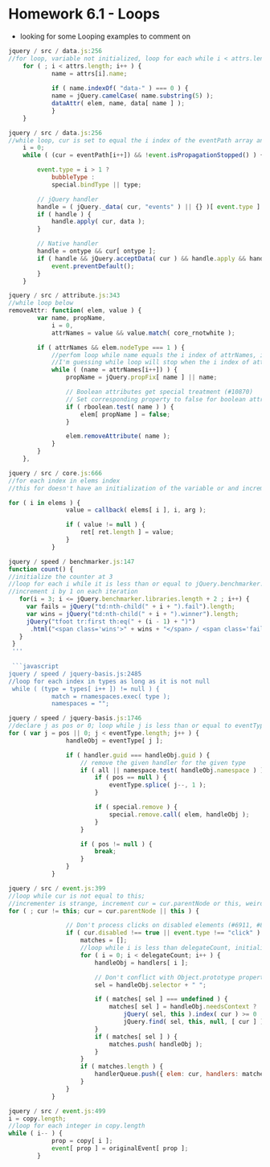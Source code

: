 # Homework 6.1 - Loops

* looking for some Looping examples to comment on

```javascript
jquery / src / data.js:256
//for loop, variable not initialized, loop for each while i < attrs.length, increment by 1 on each iteration
    for ( ; i < attrs.length; i++ ) {
        	name = attrs[i].name;
    
    		if ( name.indexOf( "data-" ) === 0 ) {
    		name = jQuery.camelCase( name.substring(5) );
    		dataAttr( elem, name, data[ name ] );
    		}
    }
```

```javascript
jquery / src / data.js:256
//while loop, cur is set to equal the i index of the eventPath array and not event.isPropogationStopped
    i = 0;
	while ( (cur = eventPath[i++]) && !event.isPropagationStopped() ) {

		event.type = i > 1 ?
			bubbleType :
			special.bindType || type;

		// jQuery handler
		handle = ( jQuery._data( cur, "events" ) || {} )[ event.type ] && jQuery._data( cur, "handle" );
		if ( handle ) {
			handle.apply( cur, data );
		}

		// Native handler
		handle = ontype && cur[ ontype ];
		if ( handle && jQuery.acceptData( cur ) && handle.apply && handle.apply( cur, data ) === false ) {
			event.preventDefault();
		}
	}
```

```javascript
jquery / src / attribute.js:343
//while loop below
removeAttr: function( elem, value ) {
    	var name, propName,
			i = 0,
			attrNames = value && value.match( core_rnotwhite );

		if ( attrNames && elem.nodeType === 1 ) {
            //perfom loop while name equals the i index of attrNames, increment i by 1
            //I'm guessing while loop will stop when the i index of attrNames equals undefined
			while ( (name = attrNames[i++]) ) {
				propName = jQuery.propFix[ name ] || name;

				// Boolean attributes get special treatment (#10870)
				// Set corresponding property to false for boolean attributes
				if ( rboolean.test( name ) ) {
					elem[ propName ] = false;
				}

				elem.removeAttribute( name );
			}
		}
	},
```

```javascript
jquery / src / core.js:666
//for each index in elems index
//this for doesn't have an initialization of the variable or and incrementer

for ( i in elems ) {
    			value = callback( elems[ i ], i, arg );

				if ( value != null ) {
					ret[ ret.length ] = value;
				}
			}
```

```javascript
jquery / speed / benchmarker.js:147
function count() {
//initialize the counter at 3
//loop for each i while it is less than or equal to jQuery.benchmarker.libraries.length + 2
//increment i by 1 on each iteration
   for(i = 3; i <= jQuery.benchmarker.libraries.length + 2 ; i++) {
     var fails = jQuery("td:nth-child(" + i + ").fail").length;
     var wins = jQuery("td:nth-child(" + i + ").winner").length;
     jQuery("tfoot tr:first th:eq(" + (i - 1) + ")")
      .html("<span class='wins'>" + wins + "</span> / <span class='fails'>" + fails + "</span>");
   }
 }
 '''
 
 ```javascript
jquery / speed / jquery-basis.js:2485
//loop for each index in types as long as it is not null
 while ( (type = types[ i++ ]) != null ) {
    		match = rnamespaces.exec( type );
			namespaces = "";
```

```javascript
jquery / speed / jquery-basis.js:1746
//declare j as pos or 0; loop while j is less than or equal to eventType.length; increment j by one on each loop
for ( var j = pos || 0; j < eventType.length; j++ ) {
    			handleObj = eventType[ j ];

				if ( handler.guid === handleObj.guid ) {
					// remove the given handler for the given type
					if ( all || namespace.test( handleObj.namespace ) ) {
						if ( pos == null ) {
							eventType.splice( j--, 1 );
						}

						if ( special.remove ) {
							special.remove.call( elem, handleObj );
						}
					}

					if ( pos != null ) {
						break;
					}
				}
			}
```


```javascript
jquery / src / event.js:399
//loop while cur is not equal to this;
//incrementer is strange, increment cur = cur.parentNode or this, weird
for ( ; cur != this; cur = cur.parentNode || this ) {

    			// Don't process clicks on disabled elements (#6911, #8165, #11382, #11764)
				if ( cur.disabled !== true || event.type !== "click" ) {
					matches = [];
                    //loop while i is less than delegateCount, initialize i at zero, increment i by one each iteration
					for ( i = 0; i < delegateCount; i++ ) {
						handleObj = handlers[ i ];

						// Don't conflict with Object.prototype properties (#13203)
						sel = handleObj.selector + " ";

						if ( matches[ sel ] === undefined ) {
							matches[ sel ] = handleObj.needsContext ?
								jQuery( sel, this ).index( cur ) >= 0 :
								jQuery.find( sel, this, null, [ cur ] ).length;
						}
						if ( matches[ sel ] ) {
							matches.push( handleObj );
						}
					}
					if ( matches.length ) {
						handlerQueue.push({ elem: cur, handlers: matches });
					}
				}
			}
``` 

```javascript
jquery / src / event.js:499
i = copy.length;
//loop for each integer in copy.length
while ( i-- ) {
    		prop = copy[ i ];
			event[ prop ] = originalEvent[ prop ];
		}
```